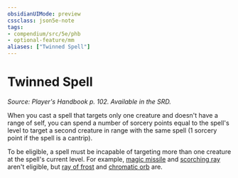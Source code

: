 ```yaml
---
obsidianUIMode: preview
cssclass: json5e-note
tags:
- compendium/src/5e/phb
- optional-feature/mm
aliases: ["Twinned Spell"]
---
```

# Twinned Spell
*Source: Player's Handbook p. 102. Available in the SRD.* 

When you cast a spell that targets only one creature and doesn't have a range of self, you can spend a number of sorcery points equal to the spell's level to target a second creature in range with the same spell (1 sorcery point if the spell is a cantrip).

To be eligible, a spell must be incapable of targeting more than one creature at the spell's current level. For example, [magic missile](/compendium/spells/magic-missile.md) and [scorching ray](/compendium/spells/scorching-ray.md) aren't eligible, but [ray of frost](/compendium/spells/ray-of-frost.md) and [chromatic orb](/compendium/spells/chromatic-orb.md) are.
